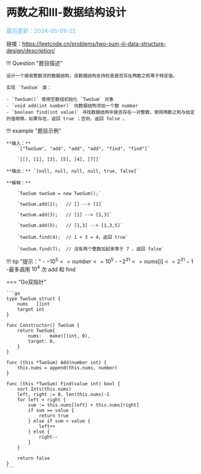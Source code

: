 # 两数之和Ⅲ-数据结构设计


<span style="color:rgb(100,180,246);font-size:11pt">最后更新：2024-05-09-22</span>

链接：https://leetcode.cn/problems/two-sum-iii-data-structure-design/description/

!!! Question "题目描述"

    设计一个接收整数流的数据结构，该数据结构支持检查是否存在两数之和等于特定值。

    实现 `TwoSum` 类：

    - `TwoSum()` 使用空数组初始化 `TwoSum` 对象
    - `void add(int number)` 向数据结构添加一个数 number
    - `boolean find(int value)` 寻找数据结构中是否存在一对整数，使得两数之和与给定的值相等。如果存在，返回 true ；否则，返回 false 。


!!! example "题目示例"

    **输入：** 
        `["TwoSum", "add", "add", "add", "find", "find"]`
        
        `[[], [1], [3], [5], [4], [7]]`

    **输出：** `[null, null, null, null, true, false]`

    **解释：** 
    
        `TwoSum twoSum = new TwoSum();`   
             
        `twoSum.add(1);   // [] --> [1]`   
             
        `twoSum.add(3);   // [1] --> [1,3]`    
            
        `twoSum.add(5);   // [1,3] --> [1,3,5]`
                
        `twoSum.find(4);  // 1 + 3 = 4，返回 true`
        
        `twoSum.find(7);  // 没有两个整数加起来等于 7 ，返回 false`


!!! tip "提示："
    - $-10^5 <= number <= 10^5$
    - $-2 ^ {31} <= nums[i] <= 2 ^ {31} - 1$
    -最多调用 $10^4$ 次 add 和 find


=== "Go双指针"

    ```go
    type TwoSum struct {
	    nums   []int
	    target int
    }
    
    func Constructor() TwoSum {
	    return TwoSum{
		    nums:   make([]int, 0),
		    target: 0,
	    }
    }
    
    func (this *TwoSum) Add(number int) {
	    this.nums = append(this.nums, number)
    }
    
    func (this *TwoSum) Find(value int) bool {
	    sort.Ints(this.nums)
	    left, right := 0, len(this.nums)-1
	    for left < right {
		    sum := this.nums[left] + this.nums[right]
		    if sum == value {
			    return true
		    } else if sum < value {
			    left++
		    } else {
			    right--
		    }
	    }
	    
	    return false
    }
    ```